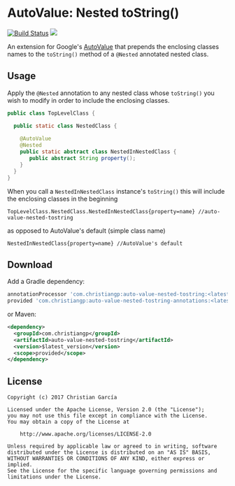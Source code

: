 # AutoValue: Nested toString()
[![Build Status](https://travis-ci.org/ChristianGarcia/auto-value-nested-tostring.svg?branch=master)](https://travis-ci.org/ChristianGarcia/auto-value-nested-tostring)
[![](https://img.shields.io/maven-central/v/com.christiangp/auto-value-nested-tostring.svg)](http://search.maven.org/#search%7Cga%7C1%7Cg%3A%22com.christiangp%22%20a%3A%22auto-value-nested-tostring%22)

An extension for Google's [AutoValue](https://github.com/google/auto/tree/master/value) that prepends the enclosing classes names to the `toString()` method of a `@Nested` annotated nested class.

## Usage
Apply the `@Nested` annotation to any nested class whose `toString()` you wish to modify in order to include the enclosing classes.

```java
public class TopLevelClass {

  public static class NestedClass {
  
    @AutoValue
    @Nested
    public static abstract class NestedInNestedClass {
       public abstract String property();
    }
  }
}
```

When you call a `NestedInNestedClass` instance's `toString()` this will include the enclosing classes in the beginning

```
TopLevelClass.NestedClass.NestedInNestedClass{property=name} //auto-value-nested-tostring
```

as opposed to AutoValue's default (simple class name)

```
NestedInNestedClass{property=name} //AutoValue's default
```

## Download

Add a Gradle dependency:
```groovy
annotationProcessor 'com.christiangp:auto-value-nested-tostring:<latest_version>'
provided 'com.christiangp:auto-value-nested-tostring-annotations:<latest_version>'
```

or Maven:
```xml
<dependency>
  <groupId>com.christiangp</groupId>
  <artifactId>auto-value-nested-tostring</artifactId>
  <version>$latest_version</version>
  <scope>provided</scope>
</dependency>
```

## License

```
Copyright (c) 2017 Christian García

Licensed under the Apache License, Version 2.0 (the "License");
you may not use this file except in compliance with the License.
You may obtain a copy of the License at

    http://www.apache.org/licenses/LICENSE-2.0

Unless required by applicable law or agreed to in writing, software
distributed under the License is distributed on an "AS IS" BASIS,
WITHOUT WARRANTIES OR CONDITIONS OF ANY KIND, either express or implied.
See the License for the specific language governing permissions and
limitations under the License.
```
